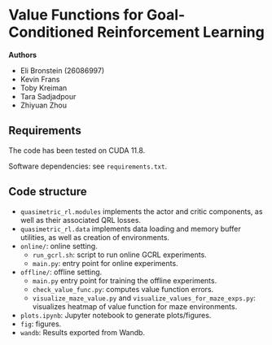 # Value Functions for Goal-Conditioned Reinforcement Learning

**Authors**
- Eli Bronstein (26086997)
- Kevin Frans
- Toby Kreiman
- Tara Sadjadpour
- Zhiyuan Zhou

## Requirements

The code has been tested on CUDA 11.8.

Software dependencies: see `requirements.txt`.

## Code structure

- `quasimetric_rl.modules` implements the actor and critic components, as well as their associated QRL losses.
- `quasimetric_rl.data` implements data loading and memory buffer utilities, as well as creation of environments.
- `online/`: online setting.
  - `run_gcrl.sh`: script to run online GCRL experiments.
  - `main.py`: entry point for online experiments.
- `offline/`: offline setting.
  - `main.py` entry point for training the offline experiments.
  - `check_value_func.py`: computes value function errors.
  - `visualize_maze_value.py` and `visualize_values_for_maze_exps.py`: visualizes heatmap of value function for maze environments.
- `plots.ipynb`: Jupyter notebook to generate plots/figures.
- `fig`: figures.
- `wandb`: Results exported from Wandb.
